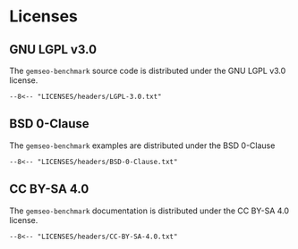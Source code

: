 <!--
Copyright 2021 IRT Saint Exupéry, https://www.irt-saintexupery.com

This work is licensed under the Creative Commons Attribution-ShareAlike 4.0
International License. To view a copy of this license, visit
http://creativecommons.org/licenses/by-sa/4.0/ or send a letter to Creative
Commons, PO Box 1866, Mountain View, CA 94042, USA.
-->

# Licenses

## GNU LGPL v3.0
The `gemseo-benchmark` source code is distributed under the GNU LGPL v3.0 license.
```
--8<-- "LICENSES/headers/LGPL-3.0.txt"
```

## BSD 0-Clause
The `gemseo-benchmark` examples are distributed under the BSD 0-Clause
```
--8<-- "LICENSES/headers/BSD-0-Clause.txt"
```

## CC BY-SA 4.0
The `gemseo-benchmark` documentation is distributed under the CC BY-SA 4.0 license.
```
--8<-- "LICENSES/headers/CC-BY-SA-4.0.txt"
```
